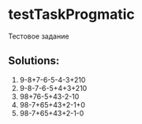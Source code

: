 # testTaskProgmatic
Тестовое задание
## Solutions:

1. 9-8+7-6-5-4-3+210
2. 9-8-7-6-5+4+3+210
3. 98+76-5+43-2-10
4. 98-7+65+43+2-1+0
5. 98-7+65+43+2-1-0
